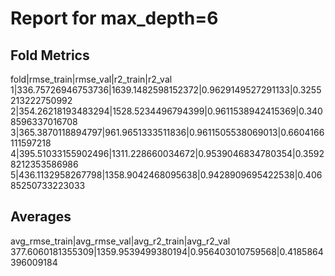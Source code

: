 # Report for max_depth=6

## Fold Metrics
fold|rmse_train|rmse_val|r2_train|r2_val
1|336.75726946753736|1639.1482598152372|0.9629149527291133|0.3255213222750992
2|354.26218193483294|1528.5234496794399|0.9611538942415369|0.3408596337016708
3|365.3870118894797|961.9651333511836|0.9611505538069013|0.6604166111597218
4|395.51033155902496|1311.228660034672|0.9539046834780354|0.35928212353586986
5|436.1132958267798|1358.9042468095638|0.9428909695422538|0.40685250733223033


## Averages
avg_rmse_train|avg_rmse_val|avg_r2_train|avg_r2_val
377.6060181355309|1359.9539499380194|0.956403010759568|0.4185864396009184
